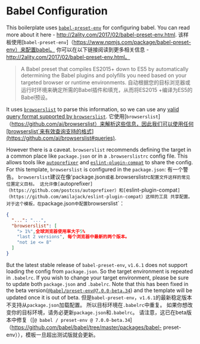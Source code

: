# Babel Configuration

This boilerplate uses [`babel-preset-env`](https://www.npmjs.com/package/babel-preset-env) for configuring babel. You can read more about it here - http://2ality.com/2017/02/babel-preset-env.html.
该样板使用[`babel-preset-env`]（https://www.npmjs.com/package/babel-preset-env）来配置babel。 你可以在以下链接阅读到更多相关信息 - http://2ality.com/2017/02/babel-preset-env.html。

> A Babel preset that compiles ES2015+ down to ES5 by automatically determining the Babel plugins and polyfills you need based on your targeted browser or runtime environments.
> 自动根据您的目标浏览器或运行时环境来确定所需的Babel插件和填充，从而将ES2015 +编译为ES5的Babel预设。

It uses [`browserslist`](https://github.com/ai/browserslist) to parse this information, so we can use any [valid query format supported by `browserslist`](https://github.com/ai/browserslist#queries).
它使用[`browserslist`]（https://github.com/ai/browserslist）来解析这些信息，因此我们可以使用任何[browserslist`来有效查询支持的格式](https://github.com/ai/browserslist#queries).

However there is a caveat. `browserslist` recommends defining the target in a common place like `package.json` or in a `.browserslistrc` config file. This allows tools like [`autoprefixer`](https://github.com/postcss/autoprefixer) and [`eslint-plugin-compat`](https://github.com/amilajack/eslint-plugin-compat) to share the config. For this template, `browserslist` is configured in the `package.json`:
有一个警告。 `browserslist`建议在像'package.json`或者`.browserslistrc`配置文件这样的常见位置定义目标。 这允许像[`autoprefixer`]（https://github.com/postcss/autoprefixer）和[`eslint-plugin-compat`]（https://github.com/amilajack/eslint-plugin-compat）这样的工具 共享配置。 对于这个模板，在`package.json`中配置`browserslist`：

```json
{
  "...": "...",
  "browserslist": [ 
    "> 1%",全球浏览器使用率大于5%
    "last 2 versions", 每个浏览器中最新的两个版本。
    "not ie <= 8"
  ]
}
```

But the latest stable release of `babel-preset-env`, `v1.6.1` does not support loading the config from `package.json`. So the target environment is repeated in `.babelrc`. If you wish to change your target environment, please be sure to update both `package.json` and `.babelrc`. Note that this has been fixed in the beta version([`@babel/preset-env@7.0.0-beta.34`](https://github.com/babel/babel/tree/master/packages/babel-preset-env)) and the template will be updated once it is out of beta.
但是`babel-preset-env`，`v1.6.1`的最新稳定版本不支持从`package.json`加载配置。 所以目标环境在`.babelrc`中重复。 如果你想改变你的目标环境，请务必更新`package.json`和`.babelrc`。 请注意，这已在beta版本中修复（[`@ babel / preset-env @ 7.0.0-beta.34`]（https://github.com/babel/babel/tree/master/packages/babel- preset-env）），模板一旦超出测试版就会更新。

